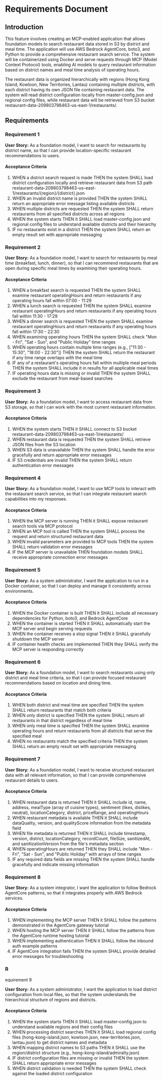# Requirements Document

## Introduction

This feature involves creating an MCP-enabled application that allows foundation models to search restaurant data stored in S3 by district and meal time. The application will use AWS Bedrock AgentCore, boto3, and Python to provide a comprehensive restaurant search service. The system will be containerized using Docker and serve requests through MCP (Model Context Protocol) tools, enabling AI models to query restaurant information based on district names and meal time analysis of operating hours.

The restaurant data is organized hierarchically with regions (Hong Kong Island, Kowloon, New Territories, Lantau) containing multiple districts, with each district having its own JSON file containing restaurant data. The system will read district configuration locally from master-config.json and regional config files, while restaurant data will be retrieved from S3 bucket restaurant-data-209803798463-us-east-1/restaurants/.

## Requirements

### Requirement 1

**User Story:** As a foundation model, I want to search for restaurants by district name, so that I can provide location-specific restaurant recommendations to users.

#### Acceptance Criteria

1. WHEN a district search request is made THEN the system SHALL load district configuration locally and retrieve restaurant data from S3 path restaurant-data-209803798463-us-east-1/restaurants/{region}/{district}.json
2. WHEN an invalid district name is provided THEN the system SHALL return an appropriate error message listing available districts
3. WHEN multiple districts are requested THEN the system SHALL return restaurants from all specified districts across all regions
4. WHEN the system starts THEN it SHALL load master-config.json and regional config files to understand available districts and their hierarchy
5. IF no restaurants exist in a district THEN the system SHALL return an empty result set with appropriate messaging

### Requirement 2

**User Story:** As a foundation model, I want to search for restaurants by meal time (breakfast, lunch, dinner), so that I can recommend restaurants that are open during specific meal times by examining their operating hours.

#### Acceptance Criteria

1. WHEN a breakfast search is requested THEN the system SHALL examine restaurant operatingHours and return restaurants if any operating hours fall within 07:00 - 11:29
2. WHEN a lunch search is requested THEN the system SHALL examine restaurant operatingHours and return restaurants if any operating hours fall within 11:30 - 17:29
3. WHEN a dinner search is requested THEN the system SHALL examine restaurant operatingHours and return restaurants if any operating hours fall within 17:30 - 22:30
4. WHEN examining operating hours THEN the system SHALL check "Mon - Fri", "Sat - Sun", and "Public Holiday" time ranges
5. WHEN operating hours contain multiple time ranges (e.g., ["11:30 - 15:30", "18:00 - 22:30"]) THEN the system SHALL return the restaurant if any time range overlaps with the meal time
6. IF any of a restaurant's operating hours fall within multiple meal periods THEN the system SHALL include it in results for all applicable meal times
7. IF operating hours data is missing or invalid THEN the system SHALL exclude the restaurant from meal-based searches

### Requirement 3

**User Story:** As a foundation model, I want to access restaurant data from S3 storage, so that I can work with the most current restaurant information.

#### Acceptance Criteria

1. WHEN the system starts THEN it SHALL connect to S3 bucket restaurant-data-209803798463-us-east-1/restaurants/
2. WHEN restaurant data is requested THEN the system SHALL retrieve JSON files from the S3 location
3. WHEN S3 data is unavailable THEN the system SHALL handle the error gracefully and return appropriate error messages
4. IF S3 credentials are invalid THEN the system SHALL return authentication error messages

### Requirement 4

**User Story:** As a foundation model, I want to use MCP tools to interact with the restaurant search service, so that I can integrate restaurant search capabilities into my responses.

#### Acceptance Criteria

1. WHEN the MCP server is running THEN it SHALL expose restaurant search tools via MCP protocol
2. WHEN an MCP tool is called THEN the system SHALL process the request and return structured restaurant data
3. WHEN invalid parameters are provided to MCP tools THEN the system SHALL return validation error messages
4. IF the MCP server is unavailable THEN foundation models SHALL receive appropriate connection error messages

### Requirement 5

**User Story:** As a system administrator, I want the application to run in a Docker container, so that I can deploy and manage it consistently across environments.

#### Acceptance Criteria

1. WHEN the Docker container is built THEN it SHALL include all necessary dependencies for Python, boto3, and Bedrock AgentCore
2. WHEN the container is started THEN it SHALL automatically start the MCP server and begin serving requests
3. WHEN the container receives a stop signal THEN it SHALL gracefully shutdown the MCP server
4. IF container health checks are implemented THEN they SHALL verify the MCP server is responding correctly

### Requirement 6

**User Story:** As a foundation model, I want to search restaurants using only district and meal time criteria, so that I can provide focused restaurant recommendations based on location and dining time.

#### Acceptance Criteria

1. WHEN both district and meal time are specified THEN the system SHALL return restaurants that match both criteria
2. WHEN only district is specified THEN the system SHALL return all restaurants in that district regardless of meal time
3. WHEN only meal time is specified THEN the system SHALL examine operating hours and return restaurants from all districts that serve the specified meal
4. WHEN no restaurants match the specified criteria THEN the system SHALL return an empty result set with appropriate messaging

### Requirement 7

**User Story:** As a foundation model, I want to receive structured restaurant data with all relevant information, so that I can provide comprehensive restaurant details to users.

#### Acceptance Criteria

1. WHEN restaurant data is returned THEN it SHALL include id, name, address, mealType (array of cuisine types), sentiment (likes, dislikes, neutral), locationCategory, district, priceRange, and operatingHours
2. WHEN restaurant metadata is available THEN it SHALL include dataQuality, version, and qualityScore information from the metadata field
3. WHEN file metadata is returned THEN it SHALL include timestamp, version, district, locationCategory, recordCount, fileSize, sanitizedAt, and sanitizationVersion from the file's metadata section
4. WHEN operatingHours are returned THEN they SHALL include "Mon - Fri", "Sat - Sun", and "Public Holiday" with arrays of time ranges
5. IF any required data fields are missing THEN the system SHALL handle gracefully and indicate missing information

### Requirement 8

**User Story:** As a system integrator, I want the application to follow Bedrock AgentCore patterns, so that it integrates properly with AWS Bedrock services.

#### Acceptance Criteria

1. WHEN implementing the MCP server THEN it SHALL follow the patterns demonstrated in the AgentCore gateway tutorial
2. WHEN hosting the MCP server THEN it SHALL follow the patterns from the AgentCore runtime hosting tutorial
3. WHEN implementing authentication THEN it SHALL follow the inbound auth example patterns
4. IF AgentCore integration fails THEN the system SHALL provide detailed error messages for troubleshooting
### R
equirement 9

**User Story:** As a system administrator, I want the application to load district configuration from local files, so that the system understands the hierarchical structure of regions and districts.

#### Acceptance Criteria

1. WHEN the system starts THEN it SHALL load master-config.json to understand available regions and their config files
2. WHEN processing district searches THEN it SHALL load regional config files (hong-kong-island.json, kowloon.json, new-territories.json, lantau.json) to get district names and metadata
3. WHEN mapping district names to S3 paths THEN it SHALL use the region/district structure (e.g., hong-kong-island/admiralty.json)
4. IF district configuration files are missing or invalid THEN the system SHALL return appropriate error messages
5. WHEN district validation is needed THEN the system SHALL check against the loaded district configuration